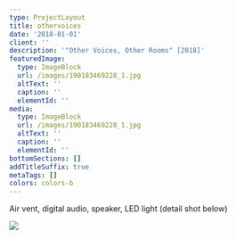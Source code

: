 ```yaml
---
type: ProjectLayout
title: othervoices
date: '2018-01-01'
client: ''
description: '"Other Voices, Other Rooms" [2018]'
featuredImage:
  type: ImageBlock
  url: /images/190183469228_1.jpg
  altText: ''
  caption: ''
  elementId: ''
media:
  type: ImageBlock
  url: /images/190183469228_1.jpg
  altText: ''
  caption: ''
  elementId: ''
bottomSections: []
addTitleSuffix: true
metaTags: []
colors: colors-b
---
```

Air vent, digital audio, speaker, LED light (detail shot below)

![](/images/190183469228_0.jpg)
